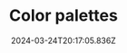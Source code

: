 ---
title: Color palettes
url: https://www.slynyrd.com/blog/2018/1/10/pixelblog-1-color-palettes
date: "2024-03-24T20:17:05.836Z"
collection:
  - Colour
type: Collections
kind: website
---